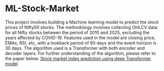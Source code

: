 ﻿# ML-Stock-Market
This project involves building a Machine learning model to predict the stock prices of Nifty50 stocks. The methodology involves collecting OHLCV data for all Nifty stocks between the period of 2010 and 2025, excluding the years affected by COVID-19. Features used in the model are closing price, EMAs, RSI, etc, with a lookback period of 60 days and the event horizon is 30 days. The algorithm used is a Transformer with both encoder and decoder layers. For further understanding of the algorithm, please refer to the paper below.
[Stock market index prediction using deep Transformer model](https://www.sciencedirect.com/journal/expert-systems-with-applications)
